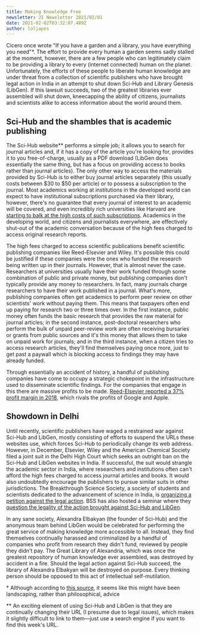 ```yaml
---
title: Making Knowledge Free
newsletter: JI Newsletter 2021/02/01
date: 2021-02-02T03:32:07.489Z
author: loljapes
---
```


Cicero once wrote "If you have a garden and a library, you have everything you need"*. The effort to provide every human a garden seems sadly stalled at the moment, however, there are a few people who can legitimately claim to be providing a library to every (internet connected) human on the planet. Unfortunately, the efforts of these people to liberate human knowledge are under threat from a collection of scientific publishers who have brought legal action in India in an attempt to shut down Sci-Hub and Library Genesis (LibGen). If this lawsuit succeeds, two of the greatest libraries ever assembled will shut down, kneecapping the ability of citizens, journalists and scientists alike to access information about the world around them.

## Sci-Hub and the shambles that is academic publishing

The Sci-Hub website\*\* performs a simple job; it allows you to search for journal articles and, if it has a copy of the article you're looking for, provides it to you free-of-charge, usually as a PDF download (LibGen does essentially the same thing, but has a focus on providing access to books rather than journal articles). The only other way to access the materials provided by Sci-Hub is to either buy journal articles separately (this usually costs between $30 to $50 per article) or to possess a subscription to the journal. Most academics working at institutions in the developed world can expect to have institutional subscriptions purchased via their library, however, there's no guarantee that every journal of interest to an academic will be covered, and even incredibly rich universities like Harvard are [starting to balk at the high costs of such subscriptions](https://www.theguardian.com/science/2012/apr/24/harvard-university-journal-publishers-prices). Academics in the developing world, and citizens and journalists everywhere, are effectively shut-out of the academic conversation because of the high fees charged to access original research reports.

The high fees charged to access scientific publications benefit scientific publishing companies like Reed-Elsevier and Wiley. It's possible this could be justified if these companies were the ones who funded the research being written up in their journals. However, that is almost never the case. Researchers at universities usually have their work funded through some combination of public and private money, but publishing companies don't typically provide any money to researchers. In fact, many journals charge researchers to have their work published in a journal. What's more, publishing companies often get academics to perform peer review on other scientists' work without paying them. This means that taxpayers often end up paying for research two or three times over. In the first instance, public money often funds the basic research that provides the raw material for journal articles; in the second instance, post-doctoral researchers who perform the bulk of unpaid peer-review work are often receiving bursaries or grants from public sources and it's this money that allows them to take on unpaid work for journals; and in the third instance, when a citizen tries to access research articles, they'll find themselves paying once more, just to get past a paywall which is blocking access to findings they may have already funded.

Through essentially an accident of history, a handful of publishing companies have come to occupy a strategic chokepoint in the infrastructure used to disseminate scientific findings. For the companies that engage in this there are massive profits to be made. [Reed-Elsevier reported a 37% profit margin in 2018](https://www.thebookseller.com/news/elsevier-records-2-lifts-revenue-and-profits-960016), which rivals the profits of Google and Apple.

## Showdown in Delhi

Until recently, scientific publishers have waged a restrained war against Sci-Hub and LibGen, mostly consisting of efforts to suspend the URLs these websites use, which forces Sci-Hub to periodically change its web address. However, in December, Elsevier, Wiley and the American Chemical Society filed a joint suit in the Delhi High Court which seeks an outright ban on the Sci-Hub and LibGen websites in India. If successful, the suit would strangle the academic sector in India, where researchers and institutions often can't afford the high fees charged to access journal articles and books. It would also undoubtedly encourage the publishers to pursue similar suits in other jurisdictions. The Breakthrough Science Society, a society of students and scientists dedicated to the advancement of science in India, is [organizing a petition against the legal action](https://breakthroughindia.org/online-petition-make-knowledge-accessible-to-all-no-to-banning-sci-hub-and-libgen/). BSS has also hosted a seminar where they [question the legality of the action brought against Sci-Hub and LibGen](https://www.youtube.com/watch?v=3GMzMsBJOEY&feature=youtu.be).

In any sane society, Alexandra Elbakyan (the founder of Sci-Hub) and the anonymous team behind LibGen would be celebrated for performing the great service of making knowledge more accessible to all. Instead, they find themselves continually harassed and criminalized by a handful of companies who profit from research they didn't fund, reviewed by people they didn't pay. The Great Library of Alexandria, which was once the greatest repository of human knowledge ever assembled, was destroyed by accident in a fire. Should the legal action against Sci-Hub succeed, the library of Alexandra Elbakyan will be destroyed on purpose. Every thinking person should be opposed to this act of intellectual self-mutilation.

\* Although according to [this source](http://perseus.uchicago.edu/perseus-cgi/citequery3.pl?dbname=PerseusLatinTexts&getid=1&query=Cic.%20Fam.%209.4), it seems like this might have been landscaping, rather than philosophical, advice

\*\* An exciting element of using Sci-Hub and LibGen is that they are continually changing their URL (I presume due to legal issues), which makes it slightly difficult to link to them—just use a search engine if you want to find this week's URL.

